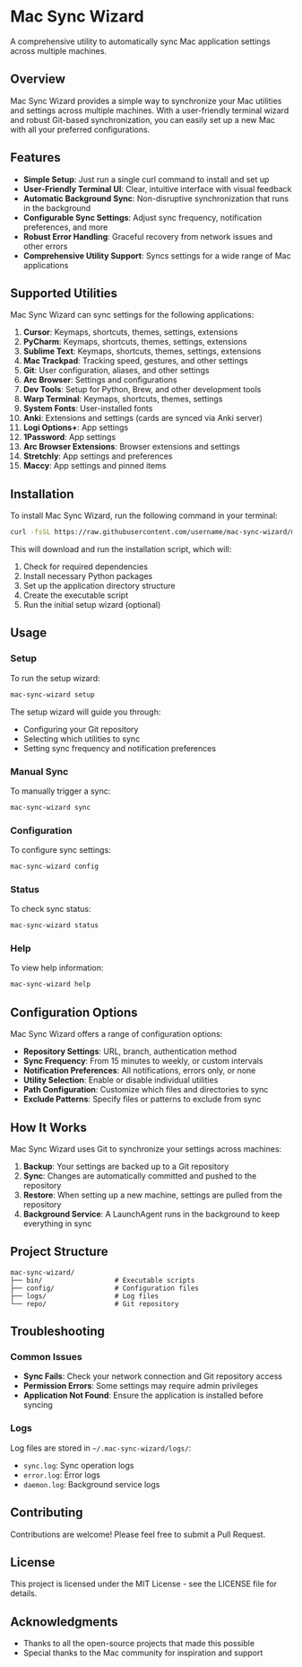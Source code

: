 # Mac Sync Wizard

A comprehensive utility to automatically sync Mac application settings across multiple machines.

## Overview

Mac Sync Wizard provides a simple way to synchronize your Mac utilities and settings across multiple machines. With a user-friendly terminal wizard and robust Git-based synchronization, you can easily set up a new Mac with all your preferred configurations.

## Features

- **Simple Setup**: Just run a single curl command to install and set up
- **User-Friendly Terminal UI**: Clear, intuitive interface with visual feedback
- **Automatic Background Sync**: Non-disruptive synchronization that runs in the background
- **Configurable Sync Settings**: Adjust sync frequency, notification preferences, and more
- **Robust Error Handling**: Graceful recovery from network issues and other errors
- **Comprehensive Utility Support**: Syncs settings for a wide range of Mac applications

## Supported Utilities

Mac Sync Wizard can sync settings for the following applications:

1. **Cursor**: Keymaps, shortcuts, themes, settings, extensions
2. **PyCharm**: Keymaps, shortcuts, themes, settings, extensions
3. **Sublime Text**: Keymaps, shortcuts, themes, settings, extensions
4. **Mac Trackpad**: Tracking speed, gestures, and other settings
5. **Git**: User configuration, aliases, and other settings
6. **Arc Browser**: Settings and configurations
7. **Dev Tools**: Setup for Python, Brew, and other development tools
8. **Warp Terminal**: Keymaps, shortcuts, themes, settings
9. **System Fonts**: User-installed fonts
10. **Anki**: Extensions and settings (cards are synced via Anki server)
11. **Logi Options+**: App settings
12. **1Password**: App settings
13. **Arc Browser Extensions**: Browser extensions and settings
14. **Stretchly**: App settings and preferences
15. **Maccy**: App settings and pinned items

## Installation

To install Mac Sync Wizard, run the following command in your terminal:

```bash
curl -fsSL https://raw.githubusercontent.com/username/mac-sync-wizard/main/install.sh | bash
```

This will download and run the installation script, which will:

1. Check for required dependencies
2. Install necessary Python packages
3. Set up the application directory structure
4. Create the executable script
5. Run the initial setup wizard (optional)

## Usage

### Setup

To run the setup wizard:

```bash
mac-sync-wizard setup
```

The setup wizard will guide you through:
- Configuring your Git repository
- Selecting which utilities to sync
- Setting sync frequency and notification preferences

### Manual Sync

To manually trigger a sync:

```bash
mac-sync-wizard sync
```

### Configuration

To configure sync settings:

```bash
mac-sync-wizard config
```

### Status

To check sync status:

```bash
mac-sync-wizard status
```

### Help

To view help information:

```bash
mac-sync-wizard help
```

## Configuration Options

Mac Sync Wizard offers a range of configuration options:

- **Repository Settings**: URL, branch, authentication method
- **Sync Frequency**: From 15 minutes to weekly, or custom intervals
- **Notification Preferences**: All notifications, errors only, or none
- **Utility Selection**: Enable or disable individual utilities
- **Path Configuration**: Customize which files and directories to sync
- **Exclude Patterns**: Specify files or patterns to exclude from sync

## How It Works

Mac Sync Wizard uses Git to synchronize your settings across machines:

1. **Backup**: Your settings are backed up to a Git repository
2. **Sync**: Changes are automatically committed and pushed to the repository
3. **Restore**: When setting up a new machine, settings are pulled from the repository
4. **Background Service**: A LaunchAgent runs in the background to keep everything in sync

## Project Structure

```
mac-sync-wizard/
├── bin/                  # Executable scripts
├── config/               # Configuration files
├── logs/                 # Log files
└── repo/                 # Git repository
```

## Troubleshooting

### Common Issues

- **Sync Fails**: Check your network connection and Git repository access
- **Permission Errors**: Some settings may require admin privileges
- **Application Not Found**: Ensure the application is installed before syncing

### Logs

Log files are stored in `~/.mac-sync-wizard/logs/`:

- `sync.log`: Sync operation logs
- `error.log`: Error logs
- `daemon.log`: Background service logs

## Contributing

Contributions are welcome! Please feel free to submit a Pull Request.

## License

This project is licensed under the MIT License - see the LICENSE file for details.

## Acknowledgments

- Thanks to all the open-source projects that made this possible
- Special thanks to the Mac community for inspiration and support
